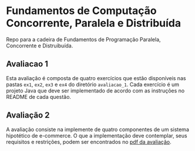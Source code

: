 # Fundamentos de Computação Concorrente, Paralela e Distribuída

Repo para a cadeira de Fundamentos de Programação Paralela, Concorrente e Distruibuída.

## Avaliacao 1

Esta avaliação é composta de quatro exercícios que estão disponíveis nas pastas `ex1`, `ex2`, `ex3` e `ex4` do diretório `avaliacao_1`. Cada exercício é um projeto Java que deve ser implementado de acordo com as instruções no README de cada questão.

## Avaliação 2

A avaliação consiste na implemente de quatro componentes de um sistema hipotético de e-commerce. O que a implementação deve contemplar, seus requisitos e restrições, podem ser encontrados no [pdf  da avaliação](avaliacao_2/avaliacao_2.pdf).
